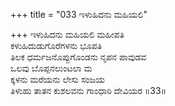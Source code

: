 +++
title = "033 ಇಳುಹಿದನು ಮಹಿಯಲಿ"

+++
ಇಳುಹಿದನು ಮಹಿಯಲಿ ಮಹೀಪತಿ   
ಕಳುಹಿದುಡುಗೊರೆಗಳನು ಭೂಪತಿ   
ತಿಲಕ ಧರ್ಮಜನೊಪ್ಪುಗೊಂಡನು ನೃಪನ ಪಾವುಡವ   
ಒಲವು ಬೊಪ್ಪನಲುಂಟಲಾ ಮ   
ಕ್ಕಳನು ಮರೆಯನು ಲೇಸು ಸಂಜಯ   
ತಿಳುಹು ತಾತನ ಕುಶಲವನು ಗಾಂಧಾರಿ ದೇವಿಯರ   ॥33॥